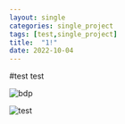 ```yaml
---
layout: single
categories: single_project
tags: [test,single_project]
title:  "1!"
date: 2022-10-04
---
```


#test
test





![bdp](D:\making\SunnyTurtle1.github.io\images\2022-10-03-first\bdp.gif)


![test](D:\making\SunnyTurtle1.github.io\images\2022-10-03-first\하와이안곰.png)